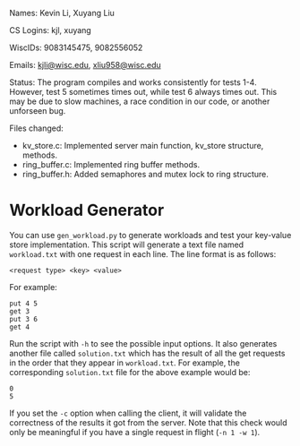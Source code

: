 Names: Kevin Li, Xuyang Liu

CS Logins: kjl, xuyang

WiscIDs: 9083145475, 9082556052

Emails: kjli@wisc.edu, xliu958@wisc.edu

Status: The program compiles and works consistently for tests 1-4. However, test 5 sometimes times out, while test 6 always times out. This may be due to slow machines, a race condition in our code, or another unforseen bug.

Files changed:
<ul>
    <li>kv_store.c: Implemented server main function, kv_store structure, methods.</li>
    <li>ring_buffer.c: Implemented ring buffer methods.</li>
    <li>ring_buffer.h: Added semaphores and mutex lock to ring structure.</li>
</ul>

# Workload Generator
You can use `gen_workload.py` to generate workloads and test your key-value store implementation.
This script will generate a text file named `workload.txt` with one request in each line. The line format is as follows:
```
<request type> <key> <value>
```
For example:
```
put 4 5
get 3
put 3 6
get 4
```
Run the script with `-h` to see the possible input options.
It also generates another file called `solution.txt` which has the result of all the get requests in the order that they appear in `workload.txt`. For example, the corresponding `solution.txt` file for the above example would be:
```
0
5
```
If you set the `-c` option when calling the client, it will validate the correctness of the results it got from the server. Note that this check would only be meaningful if you have a single request in flight (`-n 1 -w 1`).
